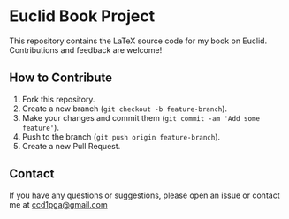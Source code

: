# Euclid Book Project

This repository contains the LaTeX source code for my book on Euclid. Contributions and feedback are welcome!

## How to Contribute

1. Fork this repository.
2. Create a new branch (`git checkout -b feature-branch`).
3. Make your changes and commit them (`git commit -am 'Add some feature'`).
4. Push to the branch (`git push origin feature-branch`).
5. Create a new Pull Request.

## Contact 

If you have any questions or suggestions, please open an issue or contact me at ccd1pga@gmail.com